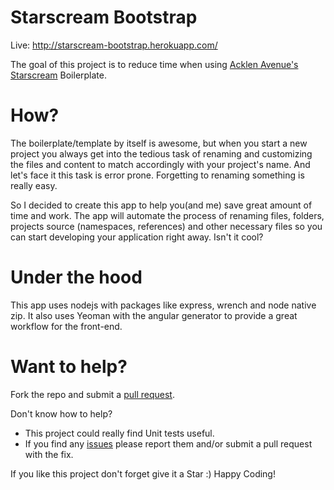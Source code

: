 Starscream Bootstrap
====================
Live: http://starscream-bootstrap.herokuapp.com/

The goal of this project is to reduce time when using [Acklen Avenue's Starscream](https://github.com/AcklenAvenue/Starscream) Boilerplate.

How?
=== 
The boilerplate/template by itself is awesome, but when you start a new project you always get into the tedious task of renaming and customizing the files and content to match accordingly with your project's name. And let's face it this task is error prone. Forgetting to renaming something is really easy.

So I decided to create this app to help you(and me) save great amount of time and work. The app will automate the process of renaming files, folders, projects source (namespaces, references) and other necessary files so you can start developing your application right away. Isn't it cool? 


Under the hood
===
This app uses nodejs with packages like express, wrench and node native zip. 
It also uses Yeoman with the angular generator to provide a great workflow for the front-end.


Want to help?
===
Fork the repo and submit a [pull request](https://github.com/rsiwady29/starscream-bootstrap/pulls).


Don't know how to help? 
- This project could really find Unit tests useful.
- If you find any [issues](https://github.com/rsiwady29/starscream-bootstrap/issues) please report them and/or submit a pull request with the fix.

If you like this project don't forget give it a Star :) 
Happy Coding! 
